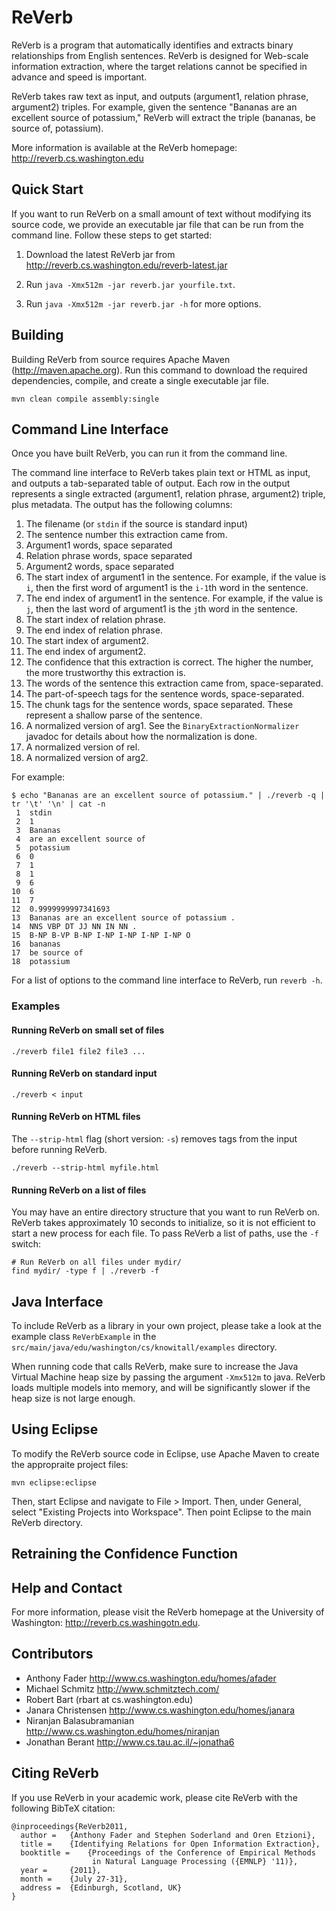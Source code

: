 # ReVerb

ReVerb is a program that automatically identifies and extracts binary relationships from English sentences. ReVerb is designed for Web-scale information extraction, where the target relations cannot be specified in advance and speed is important. 

ReVerb takes raw text as input, and outputs (argument1, relation phrase, argument2) triples. For example, given the sentence "Bananas are an excellent source of potassium," ReVerb will extract the triple (bananas, be source of, potassium). 

More information is available at the ReVerb homepage: <http://reverb.cs.washington.edu>

## Quick Start
If you want to run ReVerb on a small amount of text without modifying its source code, we provide an executable jar file that can be run from the command line. Follow these steps to get started:

1.  Download the latest ReVerb jar from <http://reverb.cs.washington.edu/reverb-latest.jar>

2.  Run `java -Xmx512m -jar reverb.jar yourfile.txt`.

3.  Run `java -Xmx512m -jar reverb.jar -h` for more options.

## Building
Building ReVerb from source requires Apache Maven (<http://maven.apache.org>). Run this command to download the required dependencies, compile, and create a single executable jar file.

    mvn clean compile assembly:single

## Command Line Interface
Once you have built ReVerb, you can run it from the command line.

The command line interface to ReVerb takes plain text or HTML as input, and outputs a tab-separated table of output. Each row in the output represents a single extracted (argument1, relation phrase, argument2) triple, plus metadata. The output has the following columns:

1. The filename (or `stdin` if the source is standard input)
2. The sentence number this extraction came from. 
3. Argument1 words, space separated
4. Relation phrase words, space separated
5. Argument2 words, space separated
6. The start index of argument1 in the sentence. For example, if the value is `i`, then the first word of argument1 is the `i-1`th word in the sentence.
7. The end index of argument1 in the sentence. For example, if the value is `j`, then the last word of argument1 is the `j`th word in the sentence.
8. The start index of relation phrase.
9. The end index of relation phrase.
10. The start index of argument2.
11. The end index of argument2.
12. The confidence that this extraction is correct. The higher the number, the more trustworthy this extraction is.
13. The words of the sentence this extraction came from, space-separated.
14. The part-of-speech tags for the sentence words, space-separated. 
15. The chunk tags for the sentence words, space separated. These represent a shallow parse of the sentence. 
16. A normalized version of arg1. See the `BinaryExtractionNormalizer` javadoc for details about how the normalization is done.
17. A normalized version of rel.
18. A normalized version of arg2.

For example:

    $ echo "Bananas are an excellent source of potassium." | ./reverb -q | tr '\t' '\n' | cat -n
     1  stdin
     2  1
     3  Bananas
     4  are an excellent source of
     5  potassium
     6  0
     7  1
     8  1
     9  6
    10  6
    11  7
    12  0.9999999997341693
    13  Bananas are an excellent source of potassium .
    14  NNS VBP DT JJ NN IN NN .
    15  B-NP B-VP B-NP I-NP I-NP I-NP I-NP O
    16  bananas
    17  be source of
    18  potassium

For a list of options to the command line interface to ReVerb, run `reverb -h`. 

### Examples

#### Running ReVerb on small set of files
    ./reverb file1 file2 file3 ...

#### Running ReVerb on standard input
    ./reverb < input

#### Running ReVerb on HTML files
The `--strip-html` flag (short version: `-s`) removes tags from the input before running ReVerb. 

    ./reverb --strip-html myfile.html

#### Running ReVerb on a list of files
You may have an entire directory structure that you want to run ReVerb on. ReVerb takes approximately 10 seconds to initialize, so it is not efficient to start a new process for each file. To pass ReVerb a list of paths, use the `-f` switch:

    # Run ReVerb on all files under mydir/
    find mydir/ -type f | ./reverb -f

## Java Interface
To include ReVerb as a library in your own project, please take a look at the example class `ReVerbExample` in the `src/main/java/edu/washington/cs/knowitall/examples` directory. 

When running code that calls ReVerb, make sure to increase the Java Virtual Machine heap size by passing the argument `-Xmx512m` to java. ReVerb loads multiple models into memory, and will be significantly slower if the heap size is not large enough.

## Using Eclipse
To modify the ReVerb source code in Eclipse, use Apache Maven to create the appropraite project files:

    mvn eclipse:eclipse

Then, start Eclipse and navigate to File > Import. Then, under General, select "Existing Projects into Workspace". Then point Eclipse to the main ReVerb directory.

## Retraining the Confidence Function

## Help and Contact
For more information, please visit the ReVerb homepage at the University of Washington: <http://reverb.cs.washingotn.edu>.

## Contributors
* Anthony Fader <http://www.cs.washington.edu/homes/afader>
* Michael Schmitz <http://www.schmitztech.com/>
* Robert Bart (rbart at cs.washington.edu)
* Janara Christensen <http://www.cs.washington.edu/homes/janara>
* Niranjan Balasubramanian <http://www.cs.washington.edu/homes/niranjan>
* Jonathan Berant <http://www.cs.tau.ac.il/~jonatha6>

## Citing ReVerb
If you use ReVerb in your academic work, please cite ReVerb with the following BibTeX citation:

    @inproceedings{ReVerb2011,
      author =   {Anthony Fader and Stephen Soderland and Oren Etzioni},
      title =    {Identifying Relations for Open Information Extraction},
      booktitle =    {Proceedings of the Conference of Empirical Methods
                      in Natural Language Processing ({EMNLP} '11)},
      year =     {2011},
      month =    {July 27-31},
      address =  {Edinburgh, Scotland, UK}
    }
